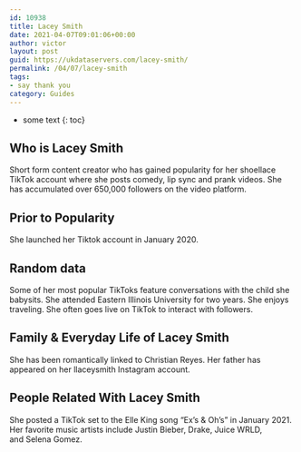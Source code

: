 ```yaml
---
id: 10938
title: Lacey Smith
date: 2021-04-07T09:01:06+00:00
author: victor
layout: post
guid: https://ukdataservers.com/lacey-smith/
permalink: /04/07/lacey-smith
tags:
- say thank you
category: Guides
---
```


* some text
{: toc}


## Who is Lacey Smith



Short form content creator who has gained popularity for her shoellace TikTok account where she posts comedy, lip sync and prank videos. She has accumulated over 650,000 followers on the video platform. 

                
                
                
## Prior to Popularity



She launched her Tiktok account in January 2020. 

                
                
                
## Random data



Some of her most popular TikToks feature conversations with the child she babysits. She attended Eastern Illinois University for two years. She enjoys traveling. She often goes live on TikTok to interact with followers. 

                
                
                
## Family & Everyday Life of Lacey Smith



She has been romantically linked to Christian Reyes. Her father has appeared on her llaceysmith Instagram account.

                
                
                
## People Related With Lacey Smith



She posted a TikTok set to the Elle King song &#8220;Ex&#8217;s & Oh&#8217;s&#8221; in January 2021. Her favorite music artists include Justin Bieber, Drake, Juice WRLD, and Selena Gomez. 

                
              
            
          
          
          